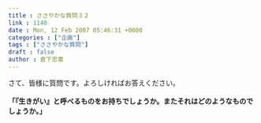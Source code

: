 ```yaml
---
title : ささやかな質問３２
link : 1140
date : Mon, 12 Feb 2007 05:46:31 +0000
categories : ["企画"]
tags : ["ささやかな質問"]
draft : false
author : 倉下忠憲
---
```


さて、皆様に質問です。よろしければお答えください。<BR><BR><B>「『生きがい』と呼べるものをお持ちでしょうか。またそれはどのようなものでしょうか。」</B><br><br>

